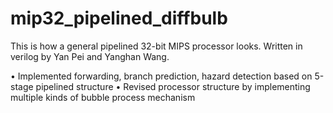 # mip32_pipelined_diffbulb

This is how a general pipelined 32-bit MIPS processor looks. Written in verilog by Yan Pei and Yanghan Wang.

• Implemented forwarding, branch prediction, hazard detection based on 5-stage pipelined structure
• Revised processor structure by implementing multiple kinds of bubble process mechanism
